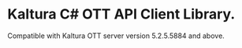 # Kaltura C# OTT API Client Library.
Compatible with Kaltura OTT server version 5.2.5.5884 and above.
